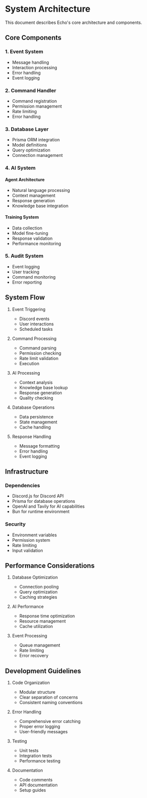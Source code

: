# System Architecture

This document describes Echo's core architecture and components.

## Core Components

### 1. Event System
- Message handling
- Interaction processing
- Error handling
- Event logging

### 2. Command Handler
- Command registration
- Permission management
- Rate limiting
- Error handling

### 3. Database Layer
- Prisma ORM integration
- Model definitions
- Query optimization
- Connection management

### 4. AI System

#### Agent Architecture
- Natural language processing
- Context management
- Response generation
- Knowledge base integration

#### Training System
- Data collection
- Model fine-tuning
- Response validation
- Performance monitoring

### 5. Audit System
- Event logging
- User tracking
- Command monitoring
- Error reporting

## System Flow

1. Event Triggering
   - Discord events
   - User interactions
   - Scheduled tasks

2. Command Processing
   - Command parsing
   - Permission checking
   - Rate limit validation
   - Execution

3. AI Processing
   - Context analysis
   - Knowledge base lookup
   - Response generation
   - Quality checking

4. Database Operations
   - Data persistence
   - State management
   - Cache handling

5. Response Handling
   - Message formatting
   - Error handling
   - Event logging

## Infrastructure

### Dependencies
- Discord.js for Discord API
- Prisma for database operations
- OpenAI and Tavily for AI capabilities
- Bun for runtime environment

### Security
- Environment variables
- Permission system
- Rate limiting
- Input validation

## Performance Considerations

1. Database Optimization
   - Connection pooling
   - Query optimization
   - Caching strategies

2. AI Performance
   - Response time optimization
   - Resource management
   - Cache utilization

3. Event Processing
   - Queue management
   - Rate limiting
   - Error recovery

## Development Guidelines

1. Code Organization
   - Modular structure
   - Clear separation of concerns
   - Consistent naming conventions

2. Error Handling
   - Comprehensive error catching
   - Proper error logging
   - User-friendly messages

3. Testing
   - Unit tests
   - Integration tests
   - Performance testing

4. Documentation
   - Code comments
   - API documentation
   - Setup guides
